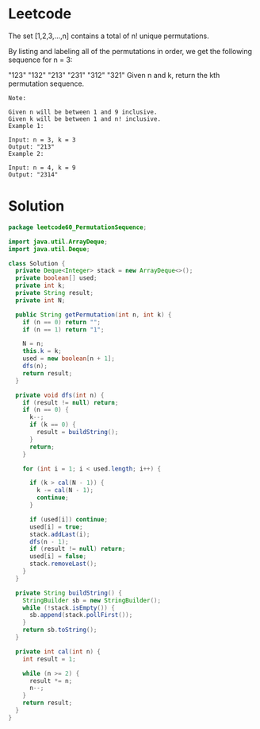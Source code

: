 # Leetcode

The set [1,2,3,...,n] contains a total of n! unique permutations.

By listing and labeling all of the permutations in order, we get the following sequence for n = 3:

"123"
"132"
"213"
"231"
"312"
"321"
Given n and k, return the kth permutation sequence.

```
Note:

Given n will be between 1 and 9 inclusive.
Given k will be between 1 and n! inclusive.
Example 1:

Input: n = 3, k = 3
Output: "213"
Example 2:

Input: n = 4, k = 9
Output: "2314"
```

# Solution



```java
package leetcode60_PermutationSequence;

import java.util.ArrayDeque;
import java.util.Deque;

class Solution {
  private Deque<Integer> stack = new ArrayDeque<>();
  private boolean[] used;
  private int k;
  private String result;
  private int N;

  public String getPermutation(int n, int k) {
    if (n == 0) return "";
    if (n == 1) return "1";

    N = n;
    this.k = k;
    used = new boolean[n + 1];
    dfs(n);
    return result;
  }

  private void dfs(int n) {
    if (result != null) return;
    if (n == 0) {
      k--;
      if (k == 0) {
        result = buildString();
      }
      return;
    }

    for (int i = 1; i < used.length; i++) {

      if (k > cal(N - 1)) {
        k -= cal(N - 1);
        continue;
      }

      if (used[i]) continue;
      used[i] = true;
      stack.addLast(i);
      dfs(n - 1);
      if (result != null) return;
      used[i] = false;
      stack.removeLast();
    }
  }

  private String buildString() {
    StringBuilder sb = new StringBuilder();
    while (!stack.isEmpty()) {
      sb.append(stack.pollFirst());
    }
    return sb.toString();
  }

  private int cal(int n) {
    int result = 1;

    while (n >= 2) {
      result *= n;
      n--;
    }
    return result;
  }
}

```
